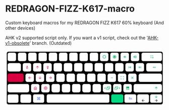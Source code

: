 # REDRAGON-FIZZ-K617-macro
Custom keyboard macros for my REDRAGON FIZZ K617 60% keyboard (And other devices)

AHK v2 supported script only. If you want a v1 script, check out the '[AHK-v1-obsolete](https://github.com/sameerasw/REDRAGON-FIZZ-K617-macro/tree/AHK-v1-obsolete)' branch. (Outdated)

![image](https://github.com/sameerasw/REDRAGON-FIZZ-K617-macro/blob/main/macros.png?raw=true)
